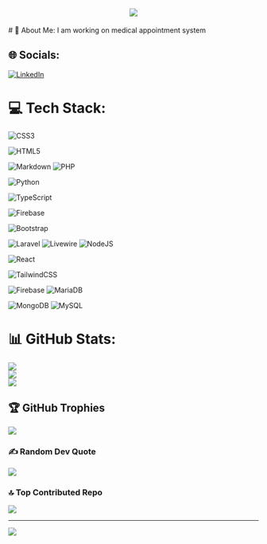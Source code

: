 <h1 align="center">
    <img src="https://readme-typing-svg.herokuapp.com/?font=Righteous&size=35&center=true&vCenter=true&width=500&height=70&duration=4000&lines=Hi+There!+👋;+I'm+Alexander!;" />
</h1>
# 💫 About Me:
I am working on medical appointment system


## 🌐 Socials:
[![LinkedIn](https://img.shields.io/badge/LinkedIn-%230077B5.svg?logo=linkedin&logoColor=white)](https://linkedin.com/in/alexander5243188) 

# 💻 Tech Stack:
![CSS3](https://img.shields.io/badge/css3-%231572B6.svg?style=for-the-badge&logo=css3&logoColor=white) 
<!-- ![C#](https://img.shields.io/badge/c%23-%23239120.svg?style=for-the-badge&logo=csharp&logoColor=white) -->
<!-- ![C++](https://img.shields.io/badge/c++-%2300599C.svg?style=for-the-badge&logo=c%2B%2B&logoColor=white)  -->
<!-- ![Go](https://img.shields.io/badge/go-%2300ADD8.svg?style=for-the-badge&logo=go&logoColor=white) -->
![HTML5](https://img.shields.io/badge/html5-%23E34F26.svg?style=for-the-badge&logo=html5&logoColor=white) 
<!-- ![Java](https://img.shields.io/badge/java-%23ED8B00.svg?style=for-the-badge&logo=openjdk&logoColor=white) --<!--
![JavaScript](https://img.shields.io/badge/javascript-%23323330.svg?style=for-the-badge&logo=javascript&logoColor=%23F7DF1E) 
<!-- ![Kotlin](https://img.shields.io/badge/kotlin-%237F52FF.svg?style=for-the-badge&logo=kotlin&logoColor=white) -->
![Markdown](https://img.shields.io/badge/markdown-%23000000.svg?style=for-the-badge&logo=markdown&logoColor=white) 
![PHP](https://img.shields.io/badge/php-%23777BB4.svg?style=for-the-badge&logo=php&logoColor=white) 
<!-- ![PowerShell](https://img.shields.io/badge/PowerShell-%235391FE.svg?style=for-the-badge&logo=powershell&logoColor=white) -->
![Python](https://img.shields.io/badge/python-3670A0?style=for-the-badge&logo=python&logoColor=ffdd54) 
<!-- ![R](https://img.shields.io/badge/r-%23276DC3.svg?style=for-the-badge&logo=r&logoColor=white) -->
<!-- ![Rust](https://img.shields.io/badge/rust-%23000000.svg?style=for-the-badge&logo=rust&logoColor=white) -->
<!-- ![Bash Script](https://img.shields.io/badge/bash_script-%23121011.svg?style=for-the-badge&logo=gnu-bash&logoColor=white) -->
![TypeScript](https://img.shields.io/badge/typescript-%23007ACC.svg?style=for-the-badge&logo=typescript&logoColor=white) 
<!-- ![AWS](https://img.shields.io/badge/AWS-%23FF9900.svg?style=for-the-badge&logo=amazon-aws&logoColor=white) -->
<!-- ![Azure](https://img.shields.io/badge/azure-%230072C6.svg?style=for-the-badge&logo=microsoftazure&logoColor=white) -->
![Firebase](https://img.shields.io/badge/firebase-%23039BE5.svg?style=for-the-badge&logo=firebase) 
<!-- ![Google Cloud](https://img.shields.io/badge/GoogleCloud-%234285F4.svg?style=for-the-badge&logo=google-cloud&logoColor=white) -->
<!-- ![Render](https://img.shields.io/badge/Render-%46E3B7.svg?style=for-the-badge&logo=render&logoColor=white)  -->
<!-- ![.Net](https://img.shields.io/badge/.NET-5C2D91?style=for-the-badge&logo=.net&logoColor=white) -->
<!-- ![Angular](https://img.shields.io/badge/angular-%23DD0031.svg?style=for-the-badge&logo=angular&logoColor=white) -->
<!-- ![Angular.js](https://img.shields.io/badge/angular.js-%23E23237.svg?style=for-the-badge&logo=angularjs&logoColor=white)  -->
<!-- ![Blazor](https://img.shields.io/badge/blazor-%235C2D91.svg?style=for-the-badge&logo=blazor&logoColor=white) -->
![Bootstrap](https://img.shields.io/badge/bootstrap-%238511FA.svg?style=for-the-badge&logo=bootstrap&logoColor=white)  
<!-- ![Django](https://img.shields.io/badge/django-%23092E20.svg?style=for-the-badge&logo=django&logoColor=white)  -->
<!-- ![Flask](https://img.shields.io/badge/flask-%23000.svg?style=for-the-badge&logo=flask&logoColor=white) -->
<!-- ![Flutter](https://img.shields.io/badge/Flutter-%2302569B.svg?style=for-the-badge&logo=Flutter&logoColor=white)  -->
![Laravel](https://img.shields.io/badge/laravel-%23FF2D20.svg?style=for-the-badge&logo=laravel&logoColor=white) 
![Livewire](https://img.shields.io/badge/livewire-%234e56a6.svg?style=for-the-badge&logo=livewire&logoColor=white) 
![NodeJS](https://img.shields.io/badge/node.js-6DA55F?style=for-the-badge&logo=node.js&logoColor=white) 
<!-- ![Next JS](https://img.shields.io/badge/Next-black?style=for-the-badge&logo=next.js&logoColor=white) -->
<!-- ![React Native](https://img.shields.io/badge/react_native-%2320232a.svg?style=for-the-badge&logo=react&logoColor=%2361DAFB) -->
![React](https://img.shields.io/badge/react-%2320232a.svg?style=for-the-badge&logo=react&logoColor=%2361DAFB) 
<!-- ![Spring](https://img.shields.io/badge/spring-%236DB33F.svg?style=for-the-badge&logo=spring&logoColor=white) -->
<!-- ![Strapi](https://img.shields.io/badge/strapi-%232E7EEA.svg?style=for-the-badge&logo=strapi&logoColor=white) -->
![TailwindCSS](https://img.shields.io/badge/tailwindcss-%2338B2AC.svg?style=for-the-badge&logo=tailwind-css&logoColor=white) 
<!-- ![Vue.js](https://img.shields.io/badge/vue.js-%2335495e.svg?style=for-the-badge&logo=vuedotjs&logoColor=%234FC08D) -->
<!-- ![Jenkins](https://img.shields.io/badge/jenkins-%232C5263.svg?style=for-the-badge&logo=jenkins&logoColor=white) -->
![Firebase](https://img.shields.io/badge/firebase-a08021?style=for-the-badge&logo=firebase&logoColor=ffcd34) 
![MariaDB](https://img.shields.io/badge/MariaDB-003545?style=for-the-badge&logo=mariadb&logoColor=white) 
<!-- ![MicrosoftSQLServer](https://img.shields.io/badge/Microsoft%20SQL%20Server-CC2927?style=for-the-badge&logo=microsoft%20sql%20server&logoColor=white)  -->
![MongoDB](https://img.shields.io/badge/MongoDB-%234ea94b.svg?style=for-the-badge&logo=mongodb&logoColor=white) 
![MySQL](https://img.shields.io/badge/mysql-4479A1.svg?style=for-the-badge&logo=mysql&logoColor=white) 
<!--![SQLite](https://img.shields.io/badge/sqlite-%2307405e.svg?style=for-the-badge&logo=sqlite&logoColor=white) -->
<!-- ![Supabase](https://img.shields.io/badge/Supabase-3ECF8E?style=for-the-badge&logo=supabase&logoColor=white) -->
<!-- ![Figma](https://img.shields.io/badge/figma-%23F24E1E.svg?style=for-the-badge&logo=figma&logoColor=white) -->
<!-- ![Gimp](https://img.shields.io/badge/Gimp-657D8B?style=for-the-badge&logo=gimp&logoColor=FFFFFF)  -->
<!-- ![Inkscape](https://img.shields.io/badge/Inkscape-e0e0e0?style=for-the-badge&logo=inkscape&logoColor=080A13) -->
<!-- ![PyTorch](https://img.shields.io/badge/PyTorch-%23EE4C2C.svg?style=for-the-badge&logo=PyTorch&logoColor=white) -->
<!-- ![Pandas](https://img.shields.io/badge/pandas-%23150458.svg?style=for-the-badge&logo=pandas&logoColor=white) -->
<!-- ![NumPy](https://img.shields.io/badge/numpy-%23013243.svg?style=for-the-badge&logo=numpy&logoColor=white)  -->
<!-- ![GitHub](https://img.shields.io/badge/github-%23121011.svg?style=for-the-badge&logo=github&logoColor=white) -->
<!-- ![Git](https://img.shields.io/badge/git-%23F05033.svg?style=for-the-badge&logo=git&logoColor=white) 
<!-- ![Arduino](https://img.shields.io/badge/-Arduino-00979D?style=for-the-badge&logo=Arduino&logoColor=white)  -->
<!-- ![Docker](https://img.shields.io/badge/docker-%230db7ed.svg?style=for-the-badge&logo=docker&logoColor=white) --> 
<!-- ![Postman](https://img.shields.io/badge/Postman-FF6C37?style=for-the-badge&logo=postman&logoColor=white)  -->
<!-- ![Java](https://img.shields.io/badge/java-%23ED8B00.svg?style=for-the-badge&logo=openjdk&logoColor=white) -->

# 📊 GitHub Stats:
![](https://github-readme-stats.vercel.app/api?username=Alexander5243188&theme=aura&hide_border=false&include_all_commits=true&count_private=true)<br/>
![](https://github-readme-streak-stats.herokuapp.com/?user=Alexander5243188&theme=aura&hide_border=false)<br/>
![](https://github-readme-stats.vercel.app/api/top-langs/?username=Alexander5243188&theme=aura&hide_border=false&include_all_commits=true&count_private=true&layout=compact)

## 🏆 GitHub Trophies
![](https://github-profile-trophy.vercel.app/?username=Alexander5243188&theme=radical&no-frame=false&no-bg=true&margin-w=4)

### ✍️ Random Dev Quote
![](https://quotes-github-readme.vercel.app/api?type=horizontal&theme=radical)


### 🔝 Top Contributed Repo
![](https://github-contributor-stats.vercel.app/api?username=Alexander5243188&limit=5&theme=dark&combine_all_yearly_contributions=true)

---
[![](https://visitcount.itsvg.in/api?id=Alexander5243188&icon=0&color=0)](https://visitcount.itsvg.in)

<!-- Proudly created with GPRM ( https://gprm.itsvg.in ) -->
